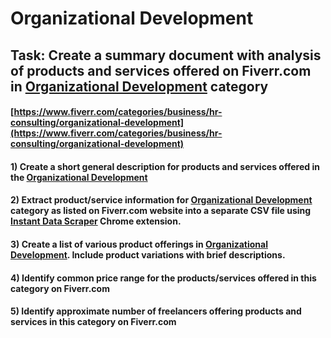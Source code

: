 # Organizational Development
## Task: Create a summary document with analysis of products and services offered on Fiverr.com in [Organizational Development](https://www.fiverr.com/categories/business/hr-consulting/organizational-development) category
#### [https://www.fiverr.com/categories/business/hr-consulting/organizational-development](https://www.fiverr.com/categories/business/hr-consulting/organizational-development)
#### 1) Create a short general description for products and services offered in the [Organizational Development](https://www.fiverr.com/categories/business/hr-consulting/organizational-development)
#### 2) Extract product/service information for [Organizational Development](https://www.fiverr.com/categories/business/hr-consulting/organizational-development) category as listed on Fiverr.com website into a separate CSV file using [Instant Data Scraper](https://chrome.google.com/webstore/detail/instant-data-scraper/ofaokhiedipichpaobibbnahnkdoiiah) Chrome extension.
#### 3) Create a list of various product offerings in [Organizational Development](https://www.fiverr.com/categories/business/hr-consulting/organizational-development). Include product variations with brief descriptions.
#### 4) Identify common price range for the products/services offered in this category on Fiverr.com
#### 5) Identify approximate number of freelancers offering products and services in this category on Fiverr.com

